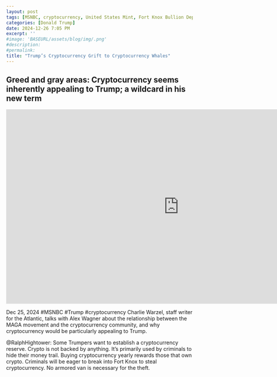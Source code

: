 ```yaml
---
layout: post
tags: [MSNBC, cryptocurrency, United States Mint, Fort Knox Bullion Depository, politics]
categories: [Donald Trump]
date: 2024-12-26 7:05 PM
excerpt: ''
#image: 'BASEURL/assets/blog/img/.png'
#description:
#permalink:
title: "Trump’s Cryptocurrency Grift to Cryptocurrency Whales"
---
```



## Greed and gray areas: Cryptocurrency seems inherently appealing to Trump; a wildcard in his new term

<iframe width="932" height="524" src="https://www.youtube.com/embed/9jQ29inuoXI" title="Greed and gray areas: Cryptocurrency seems inherently appealing to Trump; a wildcard in his new term" frameborder="0" allow="accelerometer; autoplay; clipboard-write; encrypted-media; gyroscope; picture-in-picture; web-share" referrerpolicy="strict-origin-when-cross-origin" allowfullscreen></iframe>

Dec 25, 2024  #MSNBC #Trump #cryptocurrency
Charlie Warzel, staff writer for the Atlantic, talks with Alex Wagner about the relationship between the MAGA movement and the cryptocurrency community, and why cryptocurrency would be particularly appealing to Trump.

@RalphHightower: Some Trumpers want to establish a cryptocurrency reserve. Crypto is not backed by anything. It’s primarily used by criminals to hide their money trail. Buying cryptocurrency yearly rewards those that own crypto. Criminals will be eager to break into Fort Knox to steal cryptocurrency. No armored van is necessary for the theft. 
  
